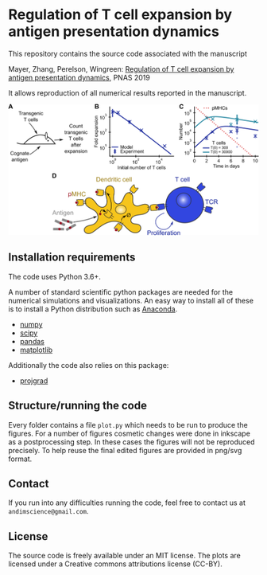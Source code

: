 # Regulation of T cell expansion by antigen presentation dynamics

This repository contains the source code associated with the manuscript

Mayer, Zhang, Perelson, Wingreen: [Regulation of T cell expansion by antigen presentation dynamics](https://doi.org/10.1073/pnas.1812800116), PNAS 2019

It allows reproduction of all numerical results reported in the manuscript.

![Figure 1](https://raw.githubusercontent.com/andim/paper-tcellexp/master/fig1_S234/fig1final.png "Limitation of T cell expansion by antigen decay can explain the power-law dependence of fold expansion on the initial number of cognate T cells")

## Installation requirements

The code uses Python 3.6+.

A number of standard scientific python packages are needed for the numerical simulations and visualizations. An easy way to install all of these is to install a Python distribution such as [Anaconda](https://www.continuum.io/downloads). 

- [numpy](http://github.com/numpy/numpy/)
- [scipy](https://github.com/scipy/scipy)
- [pandas](http://github.com/pydata/pandas)
- [matplotlib](http://github.com/matplotlib/matplotlib)

Additionally the code also relies on this package:

- [projgrad](https://github.com/andim/projgrad)

## Structure/running the code

Every folder contains a file `plot.py` which needs to be run to produce the figures. For a number of figures cosmetic changes were done in inkscape as a postprocessing step. In these cases the figures will not be reproduced precisely. To help reuse the final edited figures are provided in png/svg format.

## Contact

If you run into any difficulties running the code, feel free to contact us at `andimscience@gmail.com`.

## License

The source code is freely available under an MIT license. The plots are licensed under a Creative commons attributions license (CC-BY).
